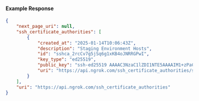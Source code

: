 <!-- Code generated for API Clients. DO NOT EDIT. -->

#### Example Response

```json
{
	"next_page_uri": null,
	"ssh_certificate_authorities": [
		{
			"created_at": "2025-01-14T10:06:43Z",
			"description": "Staging Environment Hosts",
			"id": "sshca_2rcCv7g5jSq6g1xKB4oJNRRGPwI",
			"key_type": "ed25519",
			"public_key": "ssh-ed25519 AAAAC3NzaC1lZDI1NTE5AAAAIM1+zPaCvVGkijhLdQ97R4JCDZkevqbmkp/jkNWoDVqk",
			"uri": "https://api.ngrok.com/ssh_certificate_authorities/sshca_2rcCv7g5jSq6g1xKB4oJNRRGPwI"
		}
	],
	"uri": "https://api.ngrok.com/ssh_certificate_authorities"
}
```
